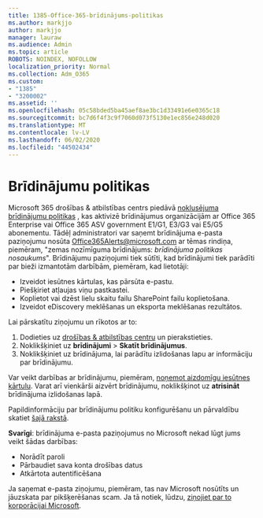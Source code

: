 ```yaml
---
title: 1385-Office-365-brīdinājums-politikas
ms.author: markjjo
author: markjjo
manager: lauraw
ms.audience: Admin
ms.topic: article
ROBOTS: NOINDEX, NOFOLLOW
localization_priority: Normal
ms.collection: Adm_O365
ms.custom:
- "1385"
- "3200002"
ms.assetid: ''
ms.openlocfilehash: 05c58bded5ba45aef8ae3bc1d33491e6e0365c18
ms.sourcegitcommit: bc7d6f4f3c9f7060d073f5130e1ec856e248d020
ms.translationtype: MT
ms.contentlocale: lv-LV
ms.lasthandoff: 06/02/2020
ms.locfileid: "44502434"
---
```

# <a name="alert-policies"></a>Brīdinājumu politikas

Microsoft 365 drošības & atbilstības centrs piedāvā [noklusējuma brīdinājumu politikas](https://docs.microsoft.com/microsoft-365/compliance/alert-policies#default-alert-policies) , kas aktivizē brīdinājumus organizācijām ar Office 365 Enterprise vai Office 365 ASV government E1/G1, E3/G3 vai E5/G5 abonementu. Tādēļ administratori var saņemt brīdinājuma e-pasta paziņojumu nosūta Office365Alerts@microsoft.com ar tēmas rindiņa, piemēram, "zemas nozīmīguma brīdinājums: *brīdinājuma politikas nosaukums*". Brīdinājumu paziņojumi tiek sūtīti, kad brīdinājumi tiek parādīti par bieži izmantotām darbībām, piemēram, kad lietotāji:

- Izveidot iesūtnes kārtulas, kas pārsūta e-pastu.
- Piešķiriet atļaujas viņu pastkastei.
- Koplietot vai dzēst lielu skaitu failu SharePoint failu koplietošana.
- Izveidot eDiscovery meklēšanas un eksporta meklēšanas rezultātos.

Lai pārskatītu ziņojumu un rīkotos ar to:

1. Dodieties uz [drošības & atbilstības centru](https://protection.office.com) un pierakstieties.
2. Noklikšķiniet uz **brīdinājumi**  >  **Skatīt brīdinājumus**.
3. Noklikšķiniet uz brīdinājuma, lai parādītu izlidošanas lapu ar informāciju par brīdinājumu.

Var veikt darbības ar brīdinājumu, piemēram, [noņemot aizdomīgu iesūtnes kārtulu](https://docs.microsoft.com/microsoft-365/security/office-365-security/responding-to-a-compromised-email-account). Varat arī vienkārši aizvērt brīdinājumu, noklikšķinot uz **atrisināt** brīdinājuma izlidošanas lapā.

Papildinformāciju par brīdinājumu politiku konfigurēšanu un pārvaldību skatiet [šajā rakstā](https://docs.microsoft.com/microsoft-365/compliance/alert-policies).

**Svarīgi**: brīdinājuma e-pasta paziņojumus no Microsoft nekad lūgt jums veikt šādas darbības:

- Norādīt paroli
- Pārbaudiet sava konta drošības datus
- Atkārtota autentificēšana

Ja saņemat e-pasta ziņojumu, piemēram, tas nav Microsoft nosūtīts un jāuzskata par pikšķerēšanas scam. Ja tā notiek, lūdzu, [ziņojiet par to korporācijai Microsoft](https://docs.microsoft.com/microsoft-365/security/office-365-security/report-junk-email-and-phishing-scams-in-outlook-on-the-web-eop).